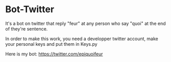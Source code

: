 # Bot-Twitter
It's a bot on twitter that reply "feur" at any person who say "quoi" at the end of they're sentence.

In order to make this work, you need a developper twitter account, make your personal keys and put them in Keys.py

Here is my bot: https://twitter.com/epiquoifeur

